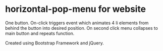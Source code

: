 # horizontal-pop-menu for website
One button. On-click triggers event which animates 4 li elements from behind the button into desired position. 
On second click menu collapses to main button and repeats function.

Created using Bootstrap Framework and jQuery.

